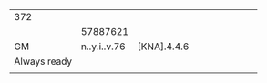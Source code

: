 

|   |   |   |   |   |   |   |   |   |   |
|---|---|---|---|---|---|---|---|---|---|
| 372 |
|     | 57887621  |   |   |   |   |   |   |   |   |
| GM  | n..y.i..v.76  |  [KNA].4.4.6    |   |   |   |   |   |   |   |
| Always ready  |   |   |   |   |   |   |   |   |   |
|   |   |   |   |   |   |   |   |   |   |
